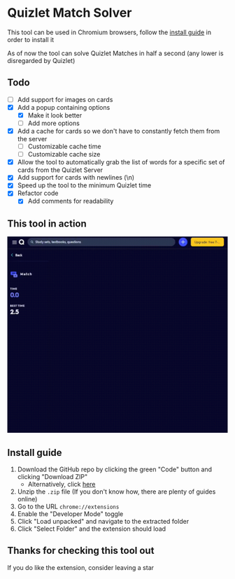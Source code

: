 # Quizlet Match Solver
This tool can be used in Chromium browsers, follow the [install guide](#install-guide) in order to install it

As of now the tool can solve Quizlet Matches in half a second (any lower is disregarded by Quizlet)

## Todo
* [ ] Add support for images on cards
* [X] Add a popup containing options
    * [X] Make it look better
    * [ ] Add more options
* [X] Add a cache for cards so we don't have to constantly fetch them from the server
    * [ ] Customizable cache time
    * [ ] Customizable cache size
* [X] Allow the tool to automatically grab the list of words for a specific set of cards from the Quizlet Server
* [X] Add support for cards with newlines (\n)
* [X] Speed up the tool to the minimum Quizlet time
* [X] Refactor code
    * [X] Add comments for readability

## This tool in action
<img src="assets/examples/Solver_Example.gif" width="580px">

## Install guide
1. Download the GitHub repo by clicking the green "Code" button and clicking "Download ZIP"
    * Alternatively, click [here](https://github.com/Whitelisted1/Quizlet_Match_Solver/archive/refs/heads/main.zip)
2. Unzip the `.zip` file (If you don't know how, there are plenty of guides online)
3. Go to the URL `chrome://extensions`
4. Enable the "Developer Mode" toggle
5. Click "Load unpacked" and navigate to the extracted folder
6. Click "Select Folder" and the extension should load

## Thanks for checking this tool out
If you do like the extension, consider leaving a star